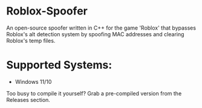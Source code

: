 # Roblox-Spoofer
An open-source spoofer written in C++ for the game 'Roblox' that bypasses Roblox's alt detection system by spoofing MAC addresses and clearing Roblox's temp files.

# Supported Systems:
* Windows 11/10

Too busy to compile it yourself? Grab a pre-compiled version from the Releases section.
